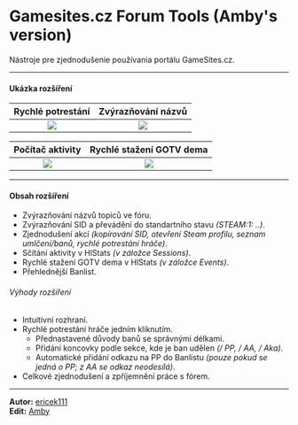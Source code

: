 # Gamesites.cz Forum Tools (Amby's version)
Nástroje pre zjednodušenie používania portálu GameSites.cz.

---
#### Ukázka rozšíření

Rychlé potrestání          |  Zvýrazňování názvů
:-------------------------:|:-------------------------:
![](https://ctrlv.cz/shots/2023/02/09/hLdr.png)  |  ![](https://ctrlv.cz/shots/2023/02/09/Rx6w.png)

Počítač aktivity           |  Rychlé stažení GOTV dema
:-------------------------:|:-------------------------:
![](https://ctrlv.cz/shots/2023/02/09/UxUb.png)  |  ![](https://ctrlv.cz/shots/2023/02/09/A681.png)

---
#### Obsah rozšíření
- Zvýrazňování názvů topiců ve fóru.
- Zvýrazňování SID a převádění do standartního stavu _(STEAM:1: ..)_.
- Zjednodušení akcí _(kopírování SID, otevření Steam profilu, seznam umlčení/banů, rychlé potrestání hráče)_.
- Sčítání aktivity v HlStats _(v záložce Sessions)_.
- Rychlé stažení GOTV dema v HlStats _(v záložce Events)_.
- Přehlednější Banlist.

###### Výhody rozšíření
- Intuitivní rozhraní.
- Rychlé potrestání hráče jedním kliknutím.
	- Přednastavené důvody banů se správnými délkami.
	- Přidání koncovky podle sekce, kde je ban udělen _(/ PP, / AA, / Aka)_.
	- Automatické přidání odkazu na PP do Banlistu _(pouze pokud se jedná o PP; z AA se odkaz neodesílá)_.
- Celkové zjednodušení a zpříjemnění práce s fórem.

---
**Autor:** [ericek111](https://launchpad.net/~ericek111)  
**Edit:** [Amby](https://www.gamesites.cz/forum/amby-u46372.html)